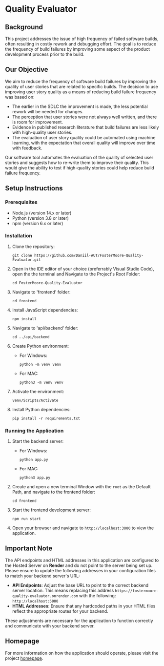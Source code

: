 # Quality Evaluator

## Background

This project addresses the issue of high frequency of failed software builds, often resulting in costly rework and debugging effort. The goal is to reduce the frequency of build failures by improving some aspect of the product development process prior to the build.

## Our Objective

We aim to reduce the frequency of software build failures by improving the quality of user stories that are related to specific builds. The decision to use improving user story quality as a means of reducing build failure frequency was based on:

- The earlier in the SDLC the improvement is made, the less potential rework will be needed for changes.
- The perception that user stories were not always well written, and there is room for improvement.
- Evidence in published research literature that build failures are less likely with high-quality user stories.
- The evaluation of user story quality could be automated using machine learning, with the expectation that overall quality will improve over time with feedback.

Our software tool automates the evaluation of the quality of selected user stories and suggests how to re-write them to improve their quality. This would give the ability to test if high-quality stories could help reduce build failure frequency.

## Setup Instructions

### Prerequisites

- Node.js (version 14.x or later)
- Python (version 3.8 or later)
- npm (version 6.x or later)

### Installation

1. Clone the repository:
   ```
   git clone https://github.com/Daniil-AUT/FosterMoore-Quality-Evaluator.git
   ```

2. Open in the IDE editor of your choice (preferrably Visual Studio Code), open the the terminal and Navigate to the Project's Root Folder:
   ```
   cd FosterMoore-Quality-Evaluator
   ```

3. Navigate to 'frontend' folder:
   ```
   cd frontend
   ```

4. Install JavaScript dependencies:
   ```
   npm install
   ```

5. Navigate to 'api/backend' folder:
   ```
   cd ../api/backend
   ```

6. Create Python environment:
   - For Windows:
     ```
     python -m venv venv
     ```
   - For MAC:
     ```
     python3 -m venv venv
     ```

7. Activate the environment:
   ```
   venv/Scripts/Activate
   ```

8. Install Python dependencies:
   ```
   pip install -r requirements.txt
   ```

### Running the Application

1. Start the backend server:
   - For Windows:
     ```
     python app.py
     ```
   - For MAC:
     ```
     python3 app.py
     ```

2. Create and open a new terminal Window with the `root` as the Default Path, and navigate to the frontend folder:
   ```
   cd frontend
   ```

3. Start the frontend development server:
   ```
   npm run start
   ```

4. Open your browser and navigate to `http://localhost:3000` to view the application.

## Important Note

The API endpoints and HTML addresses in this application are configured to the Hosted Server on **Render** and do not point to the server being set up. Please ensure to update the following addresses in your configuration files to match your backend server's URL:

- **API Endpoints**: Adjust the base URL to point to the correct backend server location. This means replacing this address `https://fostermoore-quality-evaluator.onrender.com` with the following: `http://localhost:5000`
- **HTML Addresses**: Ensure that any hardcoded paths in your HTML files reflect the appropriate routes for your backend.

These adjustments are necessary for the application to function correctly and communicate with your backend server.

## Homepage

For more information on how the application should operate, please visit the project [homepage](https://foster-moore-quality-evaluator.vercel.app).
